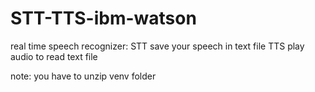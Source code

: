 # STT-TTS-ibm-watson

real time speech recognizer:
STT save your speech in text file 
TTS play audio to read text file

note: you have to unzip venv folder
